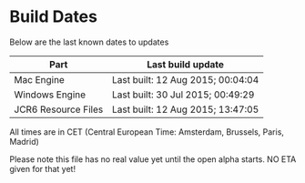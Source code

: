# Build Dates

Below are the last known dates to updates

Part | Last build update
-----|-----
Mac Engine | Last built: 12 Aug 2015; 00:04:04
Windows Engine | Last built: 30 Jul 2015; 00:49:29
JCR6 Resource Files | Last built: 12 Aug 2015; 13:47:05
All times are in CET (Central European Time: Amsterdam, Brussels, Paris, Madrid)


Please note this file has no real value yet until the open alpha starts. NO ETA given for that yet!
